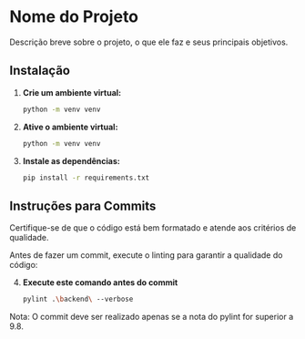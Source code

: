 # Nome do Projeto

Descrição breve sobre o projeto, o que ele faz e seus principais objetivos.

## Instalação

1. **Crie um ambiente virtual:**

   ```bash
   python -m venv venv

2. **Ative o ambiente virtual:**

   ```bash
   python -m venv venv

3. **Instale as dependências:**

   ```bash
   pip install -r requirements.txt

## Instruções para Commits

Certifique-se de que o código está bem formatado e atende aos critérios de qualidade.

Antes de fazer um commit, execute o linting para garantir a qualidade do código:

4. **Execute este comando antes do commit**
   ```bash
   pylint .\backend\ --verbose

Nota: O commit deve ser realizado apenas se a nota do pylint for superior a 9.8.
